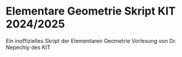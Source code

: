 # Elementare Geometrie Skript KIT 2024/2025

Ein inoffizielles Skript der Elementaren Geometrie Vorlesung von Dr. Nepechiy des KIT
